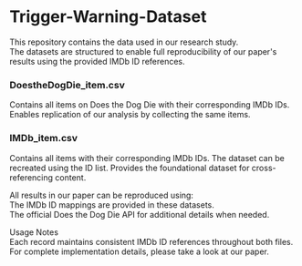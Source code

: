 # Trigger-Warning-Dataset

This repository contains the data used in our research study.  
The datasets are structured to enable full reproducibility of our paper's results using the provided IMDb ID references.

### DoestheDogDie_item.csv  
Contains all items on Does the Dog Die with their corresponding IMDb IDs.   
Enables replication of our analysis by collecting the same items.

### IMDb_item.csv  
Contains all items with their corresponding IMDb IDs. 
The dataset can be recreated using the ID list.
Provides the foundational dataset for cross-referencing content.  

All results in our paper can be reproduced using:  
The IMDb ID mappings are provided in these datasets.    
The official Does the Dog Die API for additional details when needed.  

Usage Notes  
Each record maintains consistent IMDb ID references throughout both files.  
For complete implementation details, please take a look at our paper.  
